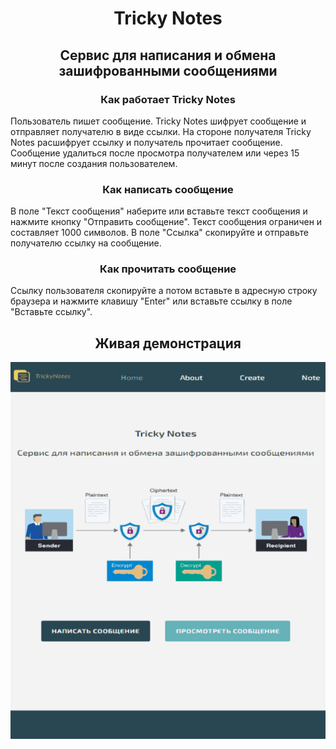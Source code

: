 <h1 align="center">Tricky Notes</h1>
<h2 align="center">Cервис для написания и обмена зашифрованными сообщениями</h2>

<h3 align="center">Как работает Tricky Notes</h3>
<p>Пользователь пишет сообщение. Tricky Notes шифрует сообщение и отправляет получателю в виде ссылки. На стороне получателя Tricky Notes расшифрует ссылку и получатель прочитает сообщение. Сообщение удалиться после просмотра получателем или через 15 минут после создания пользователем.</p>

<h3 align="center">Как написать сообщение</h3>
<p>В поле "Текст сообщения" наберите или вставьте текст сообщения и нажмите кнопку "Отправить сообщение". Текст сообщения ограничен и составляет 1000 символов. В поле "Ссылка" скопируйте и отправьте получателю ссылку на сообщение.</p>

<h3 align="center">Как прочитать сообщение</h3>
<p>Ссылку пользователя скопируйте а потом вставьте в адресную строку браузера и нажмите клавишу "Enter" или вставьте ссылку в поле "Вставьте ссылку".</p>

<h2 align="center">Живая демонстрация</h2>
<p align="center"><img src="/preview.gif" width="610"></p>
